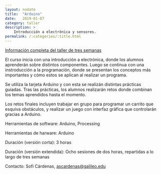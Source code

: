 ```yaml
---
layout: nodate
title:  "Arduino"
date:   2019-01-07
category: taller
description: >
    Introducción a electrónica y sensores.
permalink: /:categories/:title.html
---
```


<a href="https://github.com/innovationlabug/innovationlabug.github.io/raw/master/assets/arduino-tres-semanas-info.pdf">Información completa del taller de tres semanas</a>

El curso inicia con una introducción a electrónica, donde los alumnos aprenderán sobre distintos componentes. Luego se continua con una instroducción a la programación, donde se presentan los conceptos más importantes y cómo estos se aplican al realizar un programa.

Se utiliza la tarjeta Arduino y con esta se realizán distintas prácticas guiadas. Tras las prácticas, los alumnos realizarán retos donde combinan los temas aprendidos hasta el momento.

Los retos finales incluyen trabajar en grupo para programar un carrito que esquiva obstáculos, y realizar un juego con interfaz gráfica que controlarán gracias a Arduino.

Herramientas de software: Arduino, Processing

Herramientas de harware: Arduino

Duración (versión corta): 3 horas

Duración (versión extendida): Ocho sesiones de dos horas, repartidas a lo largo de tres semanas

Contacto: Sofi Cárdenas, ascardenas@galileo.edu
